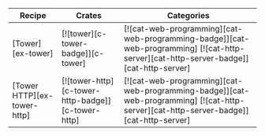 | Recipe | Crates | Categories |
|---|---|---|
| [Tower][ex-tower] | [![tower][c-tower-badge]][c-tower] | [![cat-web-programming][cat-web-programming-badge]][cat-web-programming] [![cat-http-server][cat-http-server-badge]][cat-http-server] |
| [Tower HTTP][ex-tower-http] | [![tower-http][c-tower-http-badge]][c-tower-http] | [![cat-web-programming][cat-web-programming-badge]][cat-web-programming] [![cat-http-server][cat-http-server-badge]][cat-http-server] |
